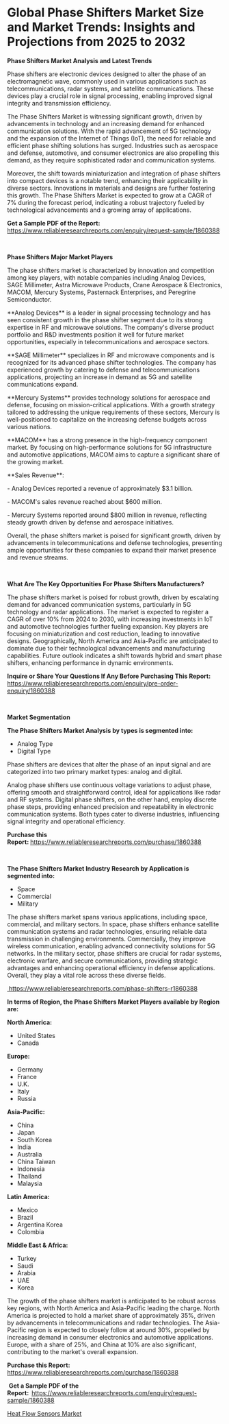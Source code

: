 <p><h1>Global Phase Shifters Market Size and Market Trends: Insights and Projections from 2025 to 2032</h1></p><p><strong>Phase Shifters Market Analysis and Latest Trends</strong></p>
<p><p>Phase shifters are electronic devices designed to alter the phase of an electromagnetic wave, commonly used in various applications such as telecommunications, radar systems, and satellite communications. These devices play a crucial role in signal processing, enabling improved signal integrity and transmission efficiency.</p><p>The Phase Shifters Market is witnessing significant growth, driven by advancements in technology and an increasing demand for enhanced communication solutions. With the rapid advancement of 5G technology and the expansion of the Internet of Things (IoT), the need for reliable and efficient phase shifting solutions has surged. Industries such as aerospace and defense, automotive, and consumer electronics are also propelling this demand, as they require sophisticated radar and communication systems.</p><p>Moreover, the shift towards miniaturization and integration of phase shifters into compact devices is a notable trend, enhancing their applicability in diverse sectors. Innovations in materials and designs are further fostering this growth. The Phase Shifters Market is expected to grow at a CAGR of 7% during the forecast period, indicating a robust trajectory fueled by technological advancements and a growing array of applications.</p></p>
<p><strong>Get a Sample PDF of the Report:&nbsp;</strong> <a href="https://www.reliableresearchreports.com/enquiry/request-sample/1860388?utm_campaign=2290&utm_medium=2&utm_source=Github&utm_content=ia&utm_term=06042025&utm_id=phase-shifters">https://www.reliableresearchreports.com/enquiry/request-sample/1860388</a></p>
<p>&nbsp;</p>
<p><strong>Phase Shifters Major Market Players</strong></p>
<p><p>The phase shifters market is characterized by innovation and competition among key players, with notable companies including Analog Devices, SAGE Millimeter, Astra Microwave Products, Crane Aerospace & Electronics, MACOM, Mercury Systems, Pasternack Enterprises, and Peregrine Semiconductor. </p><p>**Analog Devices** is a leader in signal processing technology and has seen consistent growth in the phase shifter segment due to its strong expertise in RF and microwave solutions. The company's diverse product portfolio and R&D investments position it well for future market opportunities, especially in telecommunications and aerospace sectors.</p><p>**SAGE Millimeter** specializes in RF and microwave components and is recognized for its advanced phase shifter technologies. The company has experienced growth by catering to defense and telecommunications applications, projecting an increase in demand as 5G and satellite communications expand.</p><p>**Mercury Systems** provides technology solutions for aerospace and defense, focusing on mission-critical applications. With a growth strategy tailored to addressing the unique requirements of these sectors, Mercury is well-positioned to capitalize on the increasing defense budgets across various nations.</p><p>**MACOM** has a strong presence in the high-frequency component market. By focusing on high-performance solutions for 5G infrastructure and automotive applications, MACOM aims to capture a significant share of the growing market.</p><p>**Sales Revenue**: </p><p>- Analog Devices reported a revenue of approximately $3.1 billion.</p><p>- MACOM's sales revenue reached about $600 million.</p><p>- Mercury Systems reported around $800 million in revenue, reflecting steady growth driven by defense and aerospace initiatives.</p><p>Overall, the phase shifters market is poised for significant growth, driven by advancements in telecommunications and defense technologies, presenting ample opportunities for these companies to expand their market presence and revenue streams.</p></p>
<p>&nbsp;</p>
<p><strong>What Are The Key Opportunities For Phase Shifters Manufacturers?</strong></p>
<p><p>The phase shifters market is poised for robust growth, driven by escalating demand for advanced communication systems, particularly in 5G technology and radar applications. The market is expected to register a CAGR of over 10% from 2024 to 2030, with increasing investments in IoT and automotive technologies further fueling expansion. Key players are focusing on miniaturization and cost reduction, leading to innovative designs. Geographically, North America and Asia-Pacific are anticipated to dominate due to their technological advancements and manufacturing capabilities. Future outlook indicates a shift towards hybrid and smart phase shifters, enhancing performance in dynamic environments.</p></p>
<p><strong>Inquire or Share Your Questions If Any Before Purchasing This Report:</strong> <a href="https://www.reliableresearchreports.com/enquiry/pre-order-enquiry/1860388?utm_campaign=2290&utm_medium=2&utm_source=Github&utm_content=ia&utm_term=06042025&utm_id=phase-shifters">https://www.reliableresearchreports.com/enquiry/pre-order-enquiry/1860388</a></p>
<p>&nbsp;</p>
<p><strong>Market Segmentation</strong></p>
<p><strong>The Phase Shifters Market Analysis by types is segmented into:</strong></p>
<p><ul><li>Analog Type</li><li>Digital Type</li></ul></p>
<p><p>Phase shifters are devices that alter the phase of an input signal and are categorized into two primary market types: analog and digital. </p><p>Analog phase shifters use continuous voltage variations to adjust phase, offering smooth and straightforward control, ideal for applications like radar and RF systems. Digital phase shifters, on the other hand, employ discrete phase steps, providing enhanced precision and repeatability in electronic communication systems. Both types cater to diverse industries, influencing signal integrity and operational efficiency.</p></p>
<p><strong>Purchase this Report:&nbsp;</strong><a href="https://www.reliableresearchreports.com/purchase/1860388?utm_campaign=2290&utm_medium=2&utm_source=Github&utm_content=ia&utm_term=06042025&utm_id=phase-shifters">https://www.reliableresearchreports.com/purchase/1860388</a></p>
<p>&nbsp;</p>
<p><strong>The Phase Shifters Market Industry Research by Application is segmented into:</strong></p>
<p><ul><li>Space</li><li>Commercial</li><li>Military</li></ul></p>
<p><p>The phase shifters market spans various applications, including space, commercial, and military sectors. In space, phase shifters enhance satellite communication systems and radar technologies, ensuring reliable data transmission in challenging environments. Commercially, they improve wireless communication, enabling advanced connectivity solutions for 5G networks. In the military sector, phase shifters are crucial for radar systems, electronic warfare, and secure communications, providing strategic advantages and enhancing operational efficiency in defense applications. Overall, they play a vital role across these diverse fields.</p></p>
<p><a href="https://www.reliableresearchreports.com/phase-shifters-r1860388?utm_campaign=2290&utm_medium=2&utm_source=Github&utm_content=ia&utm_term=06042025&utm_id=phase-shifters">&nbsp;https://www.reliableresearchreports.com/phase-shifters-r1860388</a></p>
<p><strong>In terms of Region, the Phase Shifters Market Players available by Region are:</strong></p>
<p>
    <p> <strong> North America: </strong>
        <ul>
            <li>United States</li>
            <li>Canada</li>
        </ul>
        </p> 
    <p> <strong> Europe: </strong>
        <ul>
            <li>Germany</li>
            <li>France</li>
            <li>U.K.</li>
            <li>Italy</li>
            <li>Russia</li>
        </ul>
        </p> 
    <p> <strong> Asia-Pacific: </strong>
        <ul>
            <li>China</li>
            <li>Japan</li>
            <li>South Korea</li>
            <li>India</li>
            <li>Australia</li>
            <li>China Taiwan</li>
            <li>Indonesia</li>
            <li>Thailand</li>
            <li>Malaysia</li>
        </ul>
        </p> 
    <p> <strong> Latin America: </strong>
        <ul>
            <li>Mexico</li>
            <li>Brazil</li>
            <li>Argentina Korea</li>
            <li>Colombia</li>
        </ul>
        </p> 
    <p> <strong> Middle East & Africa: </strong>
        <ul>
            <li>Turkey</li>
            <li>Saudi</li>
            <li>Arabia</li>
            <li>UAE</li>
            <li>Korea</li>
        </ul>
    </p>
    </p>
<p><p>The growth of the phase shifters market is anticipated to be robust across key regions, with North America and Asia-Pacific leading the charge. North America is projected to hold a market share of approximately 35%, driven by advancements in telecommunications and radar technologies. The Asia-Pacific region is expected to closely follow at around 30%, propelled by increasing demand in consumer electronics and automotive applications. Europe, with a share of 25%, and China at 10% are also significant, contributing to the market's overall expansion.</p></p>
<p><strong>Purchase this Report: </strong><a href="https://www.reliableresearchreports.com/purchase/1860388?utm_campaign=2290&utm_medium=2&utm_source=Github&utm_content=ia&utm_term=06042025&utm_id=phase-shifters">https://www.reliableresearchreports.com/purchase/1860388</a></p>
<p>&nbsp;<strong>Get a Sample PDF of the Report:&nbsp;&nbsp;</strong><a href="https://www.reliableresearchreports.com/enquiry/request-sample/1860388?utm_campaign=2290&utm_medium=2&utm_source=Github&utm_content=ia&utm_term=06042025&utm_id=phase-shifters">https://www.reliableresearchreports.com/enquiry/request-sample/1860388</a></p>
<p><strong></strong></p>
<p><p><a href="https://github.com/boitafbg/Market-Research-Report-List-1/blob/main/heat-flow-sensors-market.md?utm_campaign=2290&utm_medium=2&utm_source=Github&utm_content=ia&utm_term=06042025&utm_id=phase-shifters">Heat Flow Sensors Market</a></p></p>